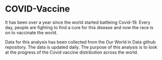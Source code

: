 # COVID-Vaccine

It has been over a year since the world started battleing Covid-19. Every day, people are fighting to find a cure for this disease and now the race is on to vaccinate the world.

Data for this analysis has been collected from the Our World in Data github repository. The data is updated daily. The purpose of this analysis is to look at the progress of the Covid vaccine distribution across the world.
